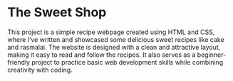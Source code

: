 # The Sweet Shop
This project is a simple recipe webpage created using HTML and CSS, where I’ve written and showcased some delicious sweet recipes like cake and rasmalai. The website is designed with a clean and attractive layout, making it easy to read and follow the recipes. It also serves as a beginner-friendly project to practice basic web development skills while combining creativity with coding.
